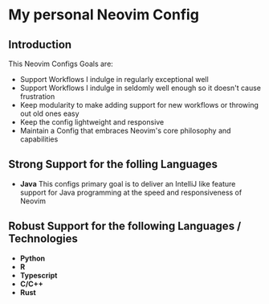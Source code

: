 # My personal Neovim Config

## Introduction

This Neovim Configs Goals are:

* Support Workflows I indulge in regularly exceptional well 
* Support Workflows I indulge in seldomly well enough so it doesn't cause frustration
* Keep modularity to make adding support for new workflows or throwing out old ones easy
* Keep the config lightweight and responsive
* Maintain a Config that embraces Neovim's core philosophy and capabilities

## Strong Support for the folling Languages

* **Java** This configs primary goal is to deliver an IntelliJ like feature support for Java programming
at the speed and responsiveness of Neovim

## Robust Support for the following Languages / Technologies

* **Python**
* **R**
* **Typescript**
* **C/C++**
* **Rust**
